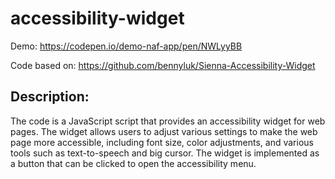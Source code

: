 # accessibility-widget

Demo: https://codepen.io/demo-naf-app/pen/NWLyyBB

Code based on: https://github.com/bennyluk/Sienna-Accessibility-Widget

## Description:
The code is a JavaScript script that provides an accessibility widget for web pages. The widget allows users to adjust various settings to make the web page more accessible, including font size, color adjustments, and various tools such as text-to-speech and big cursor. The widget is implemented as a button that can be clicked to open the accessibility menu.


